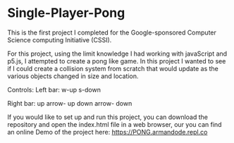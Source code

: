 # Single-Player-Pong


This is the first project I completed for the Google-sponsored Computer Science computing Initiative (CSSI).

For this project, using the limit knowledge I had working with javaScript and p5.js, I attempted to create a pong like game. In this project I wanted to see if I could create a collision system from scratch that would update as the various objects changed in size and location.

Controls:
Left bar:
w-up
s-down

Right bar:
up arrow- up
down arrow- down

If you would like to set up and run this project, you can download the repository and open the index.html file in a web browser, our you can find an online Demo of the project here: https://PONG.armandode.repl.co
